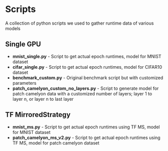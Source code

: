 # Scripts
A collection of python scripts we used to gather runtime data of various models

## Single GPU
* **mnist_single.py** - Script to get actual epoch runtimes, model for MNIST dataset
* **cifar_single.py** - Script to get actual epoch runtimes, model for CIFAR10 dataset
* **benchmark_custom.py** - Original benchmark script but with customized parameters
* **patch_camelyon_custom_no_layers.py** - Script to generate model for patch camelyon data with a customized number of layers; layer 1 to layer n, or layer n to last layer

## TF MirroredStrategy
* **mnist_ms.py** - Script to get actual epoch runtimes using TF MS, model for MNIST dataset
* **patch_camelyon_ms_v2.py** - Script to get actual epoch runtimes using TF MS, model for patch camelyon dataset
